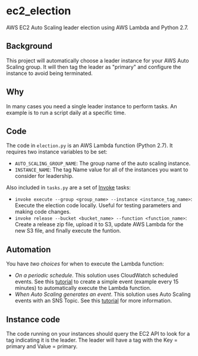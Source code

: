 # ec2_election
AWS EC2 Auto Scaling leader election using AWS Lambda and Python 2.7.

## Background
This project will automatically choose a leader instance for your AWS Auto Scaling group.
It will then tag the leader as "primary" and configure the instance to avoid being terminated.

## Why
In many cases you need a single leader instance to perform tasks.
An example is to run a script daily at a specific time.

## Code
The code in ````election.py```` is an AWS Lambda function (Python 2.7).
It requires two instance variables to be set:

* ````AUTO_SCALING_GROUP_NAME````: The group name of the auto scaling instance.
* ````INSTANCE_NAME````: The tag Name value for all of the instances you want to consider for leadership.

Also included in ````tasks.py```` are a set of [Invoke](http://www.pyinvoke.org) tasks:

* ````invoke execute --group <group_name> --instance <instance_tag_name>````: Execute the election code locally. Useful for testing parameters and making code changes.
* ````invoke release --bucket <bucket_name> --function <function_name>````: Create a release zip file, upload it to S3, update AWS Lambda for the new S3 file, and finally execute the funtion.

## Automation
You have *two choices* for when to execute the Lambda function:

* *On a periodic schedule*. This solution uses CloudWatch scheduled events. See this [tutorial](http://docs.aws.amazon.com/AmazonCloudWatch/latest/events/RunLambdaSchedule.html) to create a simple event (example every 15 minutes) to automatically execute the Lambda function.
* *When Auto Scaling generates an event*. This solution uses Auto Scaling events with an SNS Topic. See this [tutorial](https://ajbrown.org/2017/02/10/leader-election-with-aws-auto-scaling-groups.html) for more information.

## Instance code
The code running on your instances should query the EC2 API to look for a tag indicating it is the leader.
The leader will have a tag with the Key = primary and Value = primary.
